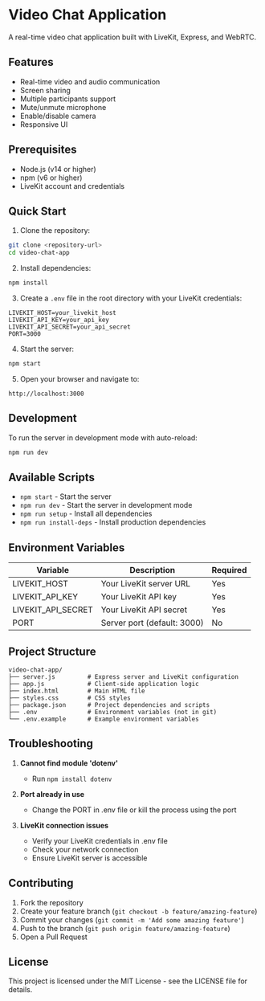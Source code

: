 # Video Chat Application

A real-time video chat application built with LiveKit, Express, and WebRTC.

## Features

- Real-time video and audio communication
- Screen sharing
- Multiple participants support
- Mute/unmute microphone
- Enable/disable camera
- Responsive UI

## Prerequisites

- Node.js (v14 or higher)
- npm (v6 or higher)
- LiveKit account and credentials

## Quick Start

1. Clone the repository:
```bash
git clone <repository-url>
cd video-chat-app
```

2. Install dependencies:
```bash
npm install
```

3. Create a `.env` file in the root directory with your LiveKit credentials:
```env
LIVEKIT_HOST=your_livekit_host
LIVEKIT_API_KEY=your_api_key
LIVEKIT_API_SECRET=your_api_secret
PORT=3000
```

4. Start the server:
```bash
npm start
```

5. Open your browser and navigate to:
```
http://localhost:3000
```

## Development

To run the server in development mode with auto-reload:
```bash
npm run dev
```

## Available Scripts

- `npm start` - Start the server
- `npm run dev` - Start the server in development mode
- `npm run setup` - Install all dependencies
- `npm run install-deps` - Install production dependencies

## Environment Variables

| Variable | Description | Required |
|----------|-------------|----------|
| LIVEKIT_HOST | Your LiveKit server URL | Yes |
| LIVEKIT_API_KEY | Your LiveKit API key | Yes |
| LIVEKIT_API_SECRET | Your LiveKit API secret | Yes |
| PORT | Server port (default: 3000) | No |

## Project Structure

```
video-chat-app/
├── server.js         # Express server and LiveKit configuration
├── app.js            # Client-side application logic
├── index.html        # Main HTML file
├── styles.css        # CSS styles
├── package.json      # Project dependencies and scripts
├── .env              # Environment variables (not in git)
└── .env.example      # Example environment variables
```

## Troubleshooting

1. **Cannot find module 'dotenv'**
   - Run `npm install dotenv`

2. **Port already in use**
   - Change the PORT in .env file or kill the process using the port

3. **LiveKit connection issues**
   - Verify your LiveKit credentials in .env file
   - Check your network connection
   - Ensure LiveKit server is accessible

## Contributing

1. Fork the repository
2. Create your feature branch (`git checkout -b feature/amazing-feature`)
3. Commit your changes (`git commit -m 'Add some amazing feature'`)
4. Push to the branch (`git push origin feature/amazing-feature`)
5. Open a Pull Request

## License

This project is licensed under the MIT License - see the LICENSE file for details. 